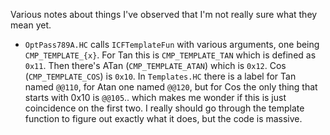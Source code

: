 Various notes about things I've observed that I'm not really sure what they mean yet.

- `OptPass789A.HC` calls `ICFTemplateFun` with various arguments, one being `CMP_TEMPLATE_{x}`. For Tan this is `CMP_TEMPLATE_TAN` which is defined as `0x11`. Then there's ATan (`CMP_TEMPLATE_ATAN`) which is `0x12`. Cos (`CMP_TEMPLATE_COS`) is `0x10`. In `Templates.HC` there is a label for Tan named `@@110`, for Atan one named `@@120`, but for Cos the only thing that starts with 0x10 is `@@105`.. which makes me wonder if this is just coincidence on the first two. I really should go through the template function to figure out exactly what it does, but the code is massive.